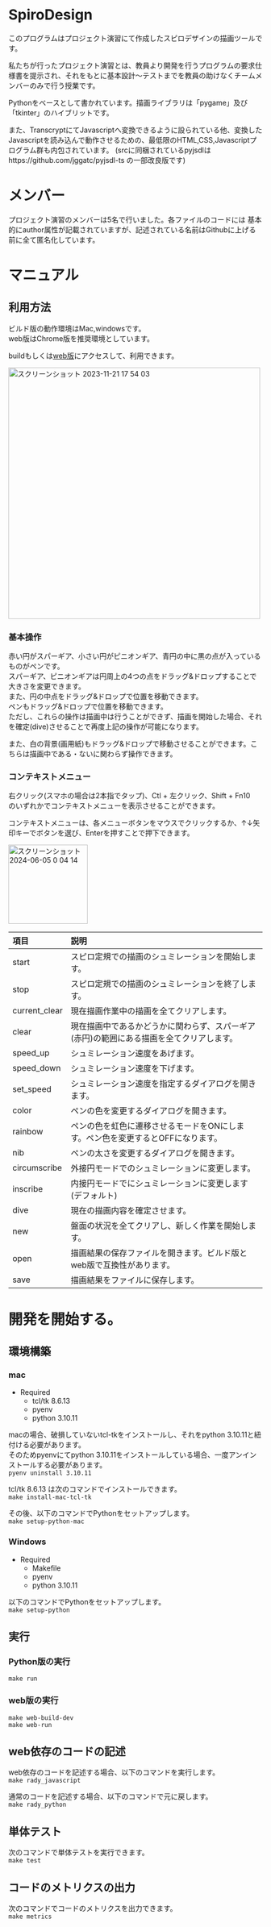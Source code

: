 # SpiroDesign
このプログラムはプロジェクト演習にて作成したスピロデザインの描画ツールです。

私たちが行ったプロジェクト演習とは、教員より開発を行うプログラムの要求仕様書を提示され、それをもとに基本設計～テストまでを教員の助けなくチームメンバーのみで行う授業です。

Pythonをベースとして書かれています。描画ライブラリは「pygame」及び「tkinter」のハイブリットです。

また、TranscryptにてJavascriptへ変換できるように設られている他、変換したJavascriptを読み込んで動作させるための、最低限のHTML,CSS,Javascriptプログラム群も内包されています。
(srcに同梱されているpyjsdlはhttps://github.com/jggatc/pyjsdl-ts の一部改良版です)

# メンバー
プロジェクト演習のメンバーは5名で行いました。各ファイルのコードには
基本的にauthor属性が記載されていますが、記述されている名前はGithubに上げる前に全て匿名化しています。

# マニュアル
## 利用方法
ビルド版の動作環境はMac,windowsです。  
web版はChrome版を推奨環境としています。

buildもしくは[web版](https://yomogibeta.github.io/SpiroDesign_by_Copilot/)にアクセスして、利用できます。

<img width="499" alt="スクリーンショット 2023-11-21 17 54 03" src="https://github.com/YomogiBeta/SpiroDesign_by_Copilot/assets/46161490/03d99fb6-e85d-4dd6-b929-cb5a5819cd41">

### 基本操作
赤い円がスパーギア、小さい円がピニオンギア、青円の中に黒の点が入っているものがペンです。  
スパーギア、ピニオンギアは円周上の4つの点をドラッグ&ドロップすることで大きさを変更できます。  
また、円の中点をドラッグ&ドロップで位置を移動できます。  
ペンもドラッグ&ドロップで位置を移動できます。  
ただし、これらの操作は描画中は行うことができず、描画を開始した場合、それを確定(dive)させることで再度上記の操作が可能になります。  

また、白の背景(画用紙)もドラッグ&ドロップで移動させることができます。こちらは描画中である・ないに関わらず操作できます。

### コンテキストメニュー
右クリック(スマホの場合は2本指でタップ)、Ctl + 左クリック、Shift + Fn10　のいずれかでコンテキストメニューを表示させることができます。 

コンテキストメニューは、各メニューボタンをマウスでクリックするか、↑↓矢印キーでボタンを選び、Enterを押すことで押下できます。

<img width="157" alt="スクリーンショット 2024-06-05 0 04 14" src="https://github.com/YomogiBeta/SpiroDesign_by_Copilot/assets/46161490/90668ec4-c3ab-4bd7-8c53-32d9b2448d39">

|項目| 説明|
|:----|:----|
|start| スピロ定規での描画のシュミレーションを開始します。|
|stop| スピロ定規での描画のシュミレーションを終了します。|
|current_clear| 現在描画作業中の描画を全てクリアします。|
|clear| 現在描画中であるかどうかに関わらず、スパーギア(赤円)の範囲にある描画を全てクリアします。|
|speed_up|  シュミレーション速度をあげます。|
|speed_down|  シュミレーション速度を下げます。|
|set_speed|  シュミレーション速度を指定するダイアログを開きます。|
|color| ペンの色を変更するダイアログを開きます。|
|rainbow| ペンの色を虹色に遷移させるモードをONにします。ペン色を変更するとOFFになります。|
|nib| ペンの太さを変更するダイアログを開きます。|
|circumscribe| 外接円モードでのシュミレーションに変更します。|
|inscribe| 内接円モードでにシュミレーションに変更します(デフォルト)|
|dive| 現在の描画内容を確定させます。|
|new| 盤面の状況を全てクリアし、新しく作業を開始します。|
|open| 描画結果の保存ファイルを開きます。ビルド版とweb版で互換性があります。|
|save| 描画結果をファイルに保存します。|

# 開発を開始する。
## 環境構築
### mac
- Required
  - tcl/tk 8.6.13
  - pyenv
  - python 3.10.11  

macの場合、破損していないtcl-tkをインストールし、それをpython 3.10.11と紐付ける必要があります。  
そのためpyenvにてpython 3.10.11をインストールしている場合、一度アンインストールする必要があります。  
```pyenv uninstall 3.10.11```  
  
tcl/tk 8.6.13 は次のコマンドでインストールできます。  
```make install-mac-tcl-tk```  

その後、以下のコマンドでPythonをセットアップします。  
```make setup-python-mac```

### Windows
- Required
  - Makefile
  - pyenv
  - python 3.10.11  

以下のコマンドでPythonをセットアップします。  
```make setup-python```

## 実行
### Python版の実行
``` make run ```

### web版の実行
```make web-build-dev```  
```make web-run```  

## web依存のコードの記述
web依存のコードを記述する場合、以下のコマンドを実行します。  
```make rady_javascript```  

通常のコードを記述する場合、以下のコマンドで元に戻します。  
```make rady_python```  

## 単体テスト
次のコマンドで単体テストを実行できます。  
```make test```

## コードのメトリクスの出力
次のコマンドでコードのメトリクスを出力できます。  
```make metrics```





